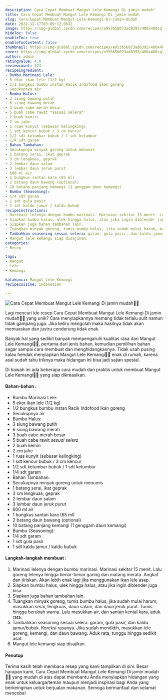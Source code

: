 ```yaml
---
description: Cara Cepat Membuat Mangut Lele Kemangi Di jamin mudah"
title: Cara Cepat Membuat Mangut Lele Kemangi Di jamin mudah
slug: Cara-Cepat-Membuat-Mangut-Lele-Kemangi-Di-jamin-mudah
date: 2022-12-17T03:09:12.063Z
image: https://img-global.cpcdn.com/recipes/e953656073ad8395/400x400cq70/photo.jpg
hideToc: false
enableToc: true
enableTocContent: false
thumbnail: https://img-global.cpcdn.com/recipes/e953656073ad8395/400x400cq70/photo.jpg
cover: https://img-global.cpcdn.com/recipes/e953656073ad8395/400x400cq70/photo.jpg
author: admin
ratingvalue: 4.8
reviewcount: 124
recipeingredient:
- Bumbu Marinasi Lele:
- 5 ekor ikan lele (1/2 kg)
- 1/2 bungkus bumbu instan Racik Indofood ikan goreng
- Secukupnya air
- Bumbu Halus:
- 3 siung bawang putih
- 6 siung bawang merah
- 3 buah cabe merah besar
- 5 buah cabe rawit *sesuai selera*
- 2 buah kemiri
- 2 cm jahe
- 1 ruas kunyit (sebesar kelingking)
- 1 sdt kencur bubuk / 3 cm kencur
- 1/2 sdt ketumbar bubuk / 1 sdt ketumbar
- 1/4 sdt garam
- Bahan Tambahan:
- Secukupnya minyak goreng untuk menumis
- 1 batang serai, ikat geprak
- 3 cm lengkuas, geprak
- 2 lembar daun salam
- 3 lembar daun jeruk purut
- 600 ml air
- 1 bungkus santan kara (65 ml)
- 2 batang daun bawang (optional)
- 10 batang panjang kemangi (1 genggam daun kemangi)
- Bumbu (Seasoning):
- 1/4 sdt garam
- 1 sdt gula pasir
- 1 sdt kaldu jamur / kaldu bubuk
recipeinstructions:
- Marinasi lelenya dengan bumbu marinasi. Marinasi sekitar 15 menit. Lalu goreng lelenya hingga benar-benar garing dan matang merata. Angkat dan tiriskan. Akan lebih enak lagi jika menggunakan ikan lele asap.
- Siapkan bumbu halus, ulek hingga halus, atau jika ingin diblender juga bisa.
- Siapkan juga bahan tambahan lain.
- Tuangkan minyak goreng, tumis bumbu halus, jika sudah mulai harum, masukkan serai, lengkuas, daun salam, dan daun jeruk purut. Tumis hingga berubah warna. Lalu masukkan air, dan santan kental kara, aduk rata.
- Tambahkan seasoning sesuai selera: garam, gula pasir, dan kaldu jamur/bubuk. Koreksi rasanya. Jika sudah mendidih, masukkan lele goreng, kemangi, dan daun bawang. Aduk rata, tunggu hingga sedikit asat.
- Mangut lele kemangi siap disajikan.
categories:
- Resep

tags:
- Mangut
- Lele
- Kemangi

katakunci: Mangut Lele Kemangi
recipecuisine: Indonesian

---
```


![Cara Cepat Membuat Mangut Lele Kemangi Di jamin mudah👩‍🍳](https://img-global.cpcdn.com/recipes/e953656073ad8395/400x400cq70/photo.jpg)

Lagi mencari ide resep Cara Cepat Membuat Mangut Lele Kemangi Di jamin mudah👩‍🍳 yang unik? Cara menyiapkannya memang tidak terlalu sulit namun tidak gampang juga. Jika keliru mengolah maka hasilnya tidak akan memuaskan dan justru cenderung tidak enak.

Banyak hal yang sedikit banyak mempengaruhi kualitas rasa dari Mangut Lele Kemangi👩‍🍳, pertama dari jenis bahan, kemudian pemilihan bahan segar sampai cara membuat dan menghidangkannya. Tidak usah pusing kalau hendak menyiapkan Mangut Lele Kemangi👩‍🍳 enak di rumah, karena asal sudah tahu triknya maka hidangan ini bisa jadi sajian spesial.

Di bawah ini ada beberapa cara mudah dan praktis untuk membuat Mangut Lele Kemangi👩‍🍳 yang siap dikreasikan.

<!--inarticleads1-->

#### Bahan-bahan :

- Bumbu Marinasi Lele:
- 5 ekor ikan lele (1/2 kg)
- 1/2 bungkus bumbu instan Racik Indofood ikan goreng
- Secukupnya air
- Bumbu Halus:
- 3 siung bawang putih
- 6 siung bawang merah
- 3 buah cabe merah besar
- 5 buah cabe rawit *sesuai selera*
- 2 buah kemiri
- 2 cm jahe
- 1 ruas kunyit (sebesar kelingking)
- 1 sdt kencur bubuk / 3 cm kencur
- 1/2 sdt ketumbar bubuk / 1 sdt ketumbar
- 1/4 sdt garam
- Bahan Tambahan:
- Secukupnya minyak goreng untuk menumis
- 1 batang serai, ikat geprak
- 3 cm lengkuas, geprak
- 2 lembar daun salam
- 3 lembar daun jeruk purut
- 600 ml air
- 1 bungkus santan kara (65 ml)
- 2 batang daun bawang (optional)
- 10 batang panjang kemangi (1 genggam daun kemangi)
- Bumbu (Seasoning):
- 1/4 sdt garam
- 1 sdt gula pasir
- 1 sdt kaldu jamur / kaldu bubuk

<!--inarticleads2-->

#### Langkah-langkah membuat :

1. Marinasi lelenya dengan bumbu marinasi. Marinasi sekitar 15 menit. Lalu goreng lelenya hingga benar-benar garing dan matang merata. Angkat dan tiriskan. Akan lebih enak lagi jika menggunakan ikan lele asap.
1. Siapkan bumbu halus, ulek hingga halus, atau jika ingin diblender juga bisa.
1. Siapkan juga bahan tambahan lain.
1. Tuangkan minyak goreng, tumis bumbu halus, jika sudah mulai harum, masukkan serai, lengkuas, daun salam, dan daun jeruk purut. Tumis hingga berubah warna. Lalu masukkan air, dan santan kental kara, aduk rata.
1. Tambahkan seasoning sesuai selera: garam, gula pasir, dan kaldu jamur/bubuk. Koreksi rasanya. Jika sudah mendidih, masukkan lele goreng, kemangi, dan daun bawang. Aduk rata, tunggu hingga sedikit asat.
1. Mangut lele kemangi siap disajikan.

#### Penutup

Terima kasih telah membaca resep yang kami tampilkan di sini. Besar harapan kami, Cara Cepat Membuat Mangut Lele Kemangi Di jamin mudah👩‍🍳 yang mudah di atas dapat membantu Anda menyiapkan hidangan yang enak untuk keluarga/teman maupun menjadi inspirasi bagi Anda yang berkeinginan untuk berjualan makanan. Semoga bermanfaat dan selamat mencoba!